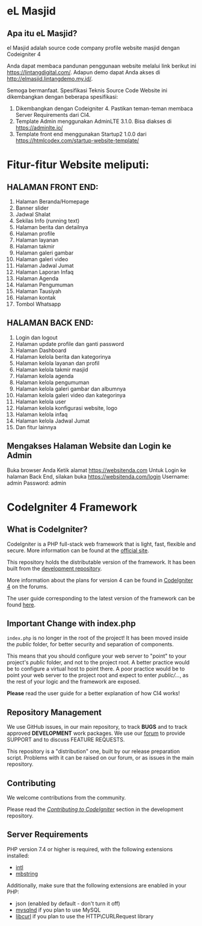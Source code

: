 # eL Masjid

## Apa itu eL Masjid?

el Masjid adalah source code company profile website masjid dengan Codeigniter 4

Anda dapat membaca pandunan penggunaan website melalui link berikut ini https://lintangdigital.com/. Adapun demo dapat Anda akses di http://elmasjid.lintangdemo.my.id/.

Semoga bermanfaat. Spesifikasi Teknis Source Code Website ini dikembangkan dengan beberapa spesifikasi:

1. Dikembangkan dengan Codeigniter 4. Pastikan teman-teman membaca Server Requirements dari CI4.
2. Template Admin menggunakan AdminLTE 3.1.0. Bisa diakses di https://adminlte.io/
3. Template front end menggunakan Startup2 1.0.0 dari https://htmlcodex.com/startup-website-template/

# Fitur-fitur Website meliputi:
## HALAMAN FRONT END:
1. Halaman Beranda/Homepage
2. Banner slider
3. Jadwal Shalat
4. Sekilas Info (running text)
5. Halaman berita dan detailnya
6. Halaman profile
7. Halaman layanan
8. Halaman takmir
9. Halaman galeri gambar
10. Halaman galeri video
11. Halaman Jadwal Jumat
12. Halaman Laporan Infaq
13. Halaman Agenda
14. Halaman Pengumuman
15. Halaman Tausiyah
16. Halaman kontak
17. Tombol Whatsapp
    
## HALAMAN BACK END:
1. Login dan logout
2. Halaman update profile dan ganti password
3. Halaman Dashboard
4. Halaman kelola berita dan kategorinya
5. Halaman kelola layanan dan profil
6. Halaman kelola takmir masjid
7. Halaman kelola agenda
8. Halaman kelola pengumuman
9. Halaman kelola galeri gambar dan albumnya
10. Halaman kelola galeri video dan kategorinya
11. Halaman kelola user
12. Halaman kelola konfigurasi website, logo
13. Halaman kelola infaq
14. Halaman kelola Jadwal Jumat
15. Dan fitur lainnya

## Mengakses Halaman Website dan Login ke Admin
Buka browser Anda
Ketik alamat https://websitenda.com
Untuk Login ke halaman Back End, silakan buka https://websitenda.com/login
Username: admin
Password: admin


# CodeIgniter 4 Framework

## What is CodeIgniter?

CodeIgniter is a PHP full-stack web framework that is light, fast, flexible and secure.
More information can be found at the [official site](https://codeigniter.com).

This repository holds the distributable version of the framework.
It has been built from the
[development repository](https://github.com/codeigniter4/CodeIgniter4).

More information about the plans for version 4 can be found in [CodeIgniter 4](https://forum.codeigniter.com/forumdisplay.php?fid=28) on the forums.

The user guide corresponding to the latest version of the framework can be found
[here](https://codeigniter4.github.io/userguide/).

## Important Change with index.php

`index.php` is no longer in the root of the project! It has been moved inside the *public* folder,
for better security and separation of components.

This means that you should configure your web server to "point" to your project's *public* folder, and
not to the project root. A better practice would be to configure a virtual host to point there. A poor practice would be to point your web server to the project root and expect to enter *public/...*, as the rest of your logic and the
framework are exposed.

**Please** read the user guide for a better explanation of how CI4 works!

## Repository Management

We use GitHub issues, in our main repository, to track **BUGS** and to track approved **DEVELOPMENT** work packages.
We use our [forum](http://forum.codeigniter.com) to provide SUPPORT and to discuss
FEATURE REQUESTS.

This repository is a "distribution" one, built by our release preparation script.
Problems with it can be raised on our forum, or as issues in the main repository.

## Contributing

We welcome contributions from the community.

Please read the [*Contributing to CodeIgniter*](https://github.com/codeigniter4/CodeIgniter4/blob/develop/CONTRIBUTING.md) section in the development repository.

## Server Requirements

PHP version 7.4 or higher is required, with the following extensions installed:

- [intl](http://php.net/manual/en/intl.requirements.php)
- [mbstring](http://php.net/manual/en/mbstring.installation.php)

Additionally, make sure that the following extensions are enabled in your PHP:

- json (enabled by default - don't turn it off)
- [mysqlnd](http://php.net/manual/en/mysqlnd.install.php) if you plan to use MySQL
- [libcurl](http://php.net/manual/en/curl.requirements.php) if you plan to use the HTTP\CURLRequest library
